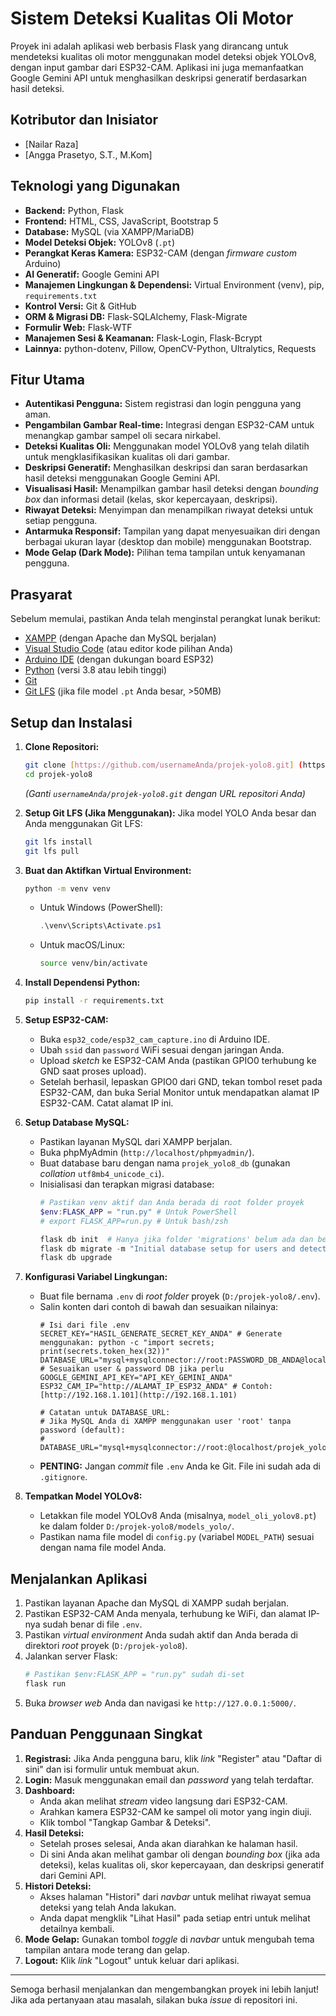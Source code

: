 # Sistem Deteksi Kualitas Oli Motor

Proyek ini adalah aplikasi web berbasis Flask yang dirancang untuk mendeteksi kualitas oli motor menggunakan model deteksi objek YOLOv8, dengan input gambar dari ESP32-CAM. Aplikasi ini juga memanfaatkan Google Gemini API untuk menghasilkan deskripsi generatif berdasarkan hasil deteksi.

## Kotributor dan Inisiator
- [Nailar Raza]
- [Angga Prasetyo, S.T., M.Kom]

## Teknologi yang Digunakan

* **Backend:** Python, Flask
* **Frontend:** HTML, CSS, JavaScript, Bootstrap 5
* **Database:** MySQL (via XAMPP/MariaDB)
* **Model Deteksi Objek:** YOLOv8 (`.pt`)
* **Perangkat Keras Kamera:** ESP32-CAM (dengan _firmware custom_ Arduino)
* **AI Generatif:** Google Gemini API
* **Manajemen Lingkungan & Dependensi:** Virtual Environment (venv), pip, `requirements.txt`
* **Kontrol Versi:** Git & GitHub
* **ORM & Migrasi DB:** Flask-SQLAlchemy, Flask-Migrate
* **Formulir Web:** Flask-WTF
* **Manajemen Sesi & Keamanan:** Flask-Login, Flask-Bcrypt
* **Lainnya:** python-dotenv, Pillow, OpenCV-Python, Ultralytics, Requests

## Fitur Utama

* **Autentikasi Pengguna:** Sistem registrasi dan login pengguna yang aman.
* **Pengambilan Gambar Real-time:** Integrasi dengan ESP32-CAM untuk menangkap gambar sampel oli secara nirkabel.
* **Deteksi Kualitas Oli:** Menggunakan model YOLOv8 yang telah dilatih untuk mengklasifikasikan kualitas oli dari gambar.
* **Deskripsi Generatif:** Menghasilkan deskripsi dan saran berdasarkan hasil deteksi menggunakan Google Gemini API.
* **Visualisasi Hasil:** Menampilkan gambar hasil deteksi dengan _bounding box_ dan informasi detail (kelas, skor kepercayaan, deskripsi).
* **Riwayat Deteksi:** Menyimpan dan menampilkan riwayat deteksi untuk setiap pengguna.
* **Antarmuka Responsif:** Tampilan yang dapat menyesuaikan diri dengan berbagai ukuran layar (desktop dan mobile) menggunakan Bootstrap.
* **Mode Gelap (Dark Mode):** Pilihan tema tampilan untuk kenyamanan pengguna.



## Prasyarat

Sebelum memulai, pastikan Anda telah menginstal perangkat lunak berikut:
* [XAMPP](https://www.apachefriends.org/index.html) (dengan Apache dan MySQL berjalan)
* [Visual Studio Code](https://code.visualstudio.com/) (atau editor kode pilihan Anda)
* [Arduino IDE](https://www.arduino.cc/en/software) (dengan dukungan board ESP32)
* [Python](https://www.python.org/downloads/) (versi 3.8 atau lebih tinggi)
* [Git](https://git-scm.com/downloads)
* [Git LFS](https://git-lfs.github.com/) (jika file model `.pt` Anda besar, >50MB)

## Setup dan Instalasi

1.  **Clone Repositori:**
    ```bash
    git clone [https://github.com/usernameAnda/projek-yolo8.git] (https://github.com/usernameAnda/projek-yolo8.git)
    cd projek-yolo8
    ```
    *(Ganti `usernameAnda/projek-yolo8.git` dengan URL repositori Anda)*

2.  **Setup Git LFS (Jika Menggunakan):**
    Jika model YOLO Anda besar dan Anda menggunakan Git LFS:
    ```bash
    git lfs install
    git lfs pull
    ```

3.  **Buat dan Aktifkan Virtual Environment:**
    ```bash
    python -m venv venv
    ```
    * Untuk Windows (PowerShell):
        ```powershell
        .\venv\Scripts\Activate.ps1
        ```
    * Untuk macOS/Linux:
        ```bash
        source venv/bin/activate
        ```

4.  **Install Dependensi Python:**
    ```bash
    pip install -r requirements.txt
    ```

5.  **Setup ESP32-CAM:**
    * Buka `esp32_code/esp32_cam_capture.ino` di Arduino IDE.
    * Ubah `ssid` dan `password` WiFi sesuai dengan jaringan Anda.
    * Upload _sketch_ ke ESP32-CAM Anda (pastikan GPIO0 terhubung ke GND saat proses upload).
    * Setelah berhasil, lepaskan GPIO0 dari GND, tekan tombol reset pada ESP32-CAM, dan buka Serial Monitor untuk mendapatkan alamat IP ESP32-CAM. Catat alamat IP ini.

6.  **Setup Database MySQL:**
    * Pastikan layanan MySQL dari XAMPP berjalan.
    * Buka phpMyAdmin (`http://localhost/phpmyadmin/`).
    * Buat database baru dengan nama `projek_yolo8_db` (gunakan _collation_ `utf8mb4_unicode_ci`).
    * Inisialisasi dan terapkan migrasi database:
        ```powershell
        # Pastikan venv aktif dan Anda berada di root folder proyek
        $env:FLASK_APP = "run.py" # Untuk PowerShell
        # export FLASK_APP=run.py # Untuk bash/zsh
        
        flask db init  # Hanya jika folder 'migrations' belum ada dan belum pernah dijalankan
        flask db migrate -m "Initial database setup for users and detections"
        flask db upgrade
        ```

7.  **Konfigurasi Variabel Lingkungan:**
    * Buat file bernama `.env` di _root folder_ proyek (`D:/projek-yolo8/.env`).
    * Salin konten dari contoh di bawah dan sesuaikan nilainya:
        ```env
        # Isi dari file .env
        SECRET_KEY="HASIL_GENERATE_SECRET_KEY_ANDA" # Generate menggunakan: python -c "import secrets; print(secrets.token_hex(32))"
        DATABASE_URL="mysql+mysqlconnector://root:PASSWORD_DB_ANDA@localhost/projek_yolo8_db" # Sesuaikan user & password DB jika perlu
        GOOGLE_GEMINI_API_KEY="API_KEY_GEMINI_ANDA"
        ESP32_CAM_IP="http://ALAMAT_IP_ESP32_ANDA" # Contoh: [http://192.168.1.101](http://192.168.1.101)

        # Catatan untuk DATABASE_URL:
        # Jika MySQL Anda di XAMPP menggunakan user 'root' tanpa password (default):
        # DATABASE_URL="mysql+mysqlconnector://root:@localhost/projek_yolo8_db"
        ```
    * **PENTING:** Jangan _commit_ file `.env` Anda ke Git. File ini sudah ada di `.gitignore`.

8.  **Tempatkan Model YOLOv8:**
    * Letakkan file model YOLOv8 Anda (misalnya, `model_oli_yolov8.pt`) ke dalam folder `D:/projek-yolo8/models_yolo/`.
    * Pastikan nama file model di `config.py` (variabel `MODEL_PATH`) sesuai dengan nama file model Anda.

## Menjalankan Aplikasi

1.  Pastikan layanan Apache dan MySQL di XAMPP sudah berjalan.
2.  Pastikan ESP32-CAM Anda menyala, terhubung ke WiFi, dan alamat IP-nya sudah benar di file `.env`.
3.  Pastikan _virtual environment_ Anda sudah aktif dan Anda berada di direktori _root_ proyek (`D:/projek-yolo8`).
4.  Jalankan server Flask:
    ```powershell
    # Pastikan $env:FLASK_APP = "run.py" sudah di-set
    flask run
    ```
5.  Buka _browser web_ Anda dan navigasi ke `http://127.0.0.1:5000/`.

## Panduan Penggunaan Singkat

1.  **Registrasi:** Jika Anda pengguna baru, klik _link_ "Register" atau "Daftar di sini" dan isi formulir untuk membuat akun.
2.  **Login:** Masuk menggunakan email dan _password_ yang telah terdaftar.
3.  **Dashboard:**
    * Anda akan melihat _stream_ video langsung dari ESP32-CAM.
    * Arahkan kamera ESP32-CAM ke sampel oli motor yang ingin diuji.
    * Klik tombol "Tangkap Gambar & Deteksi".
4.  **Hasil Deteksi:**
    * Setelah proses selesai, Anda akan diarahkan ke halaman hasil.
    * Di sini Anda akan melihat gambar oli dengan _bounding box_ (jika ada deteksi), kelas kualitas oli, skor kepercayaan, dan deskripsi generatif dari Gemini API.
5.  **Histori Deteksi:**
    * Akses halaman "Histori" dari _navbar_ untuk melihat riwayat semua deteksi yang telah Anda lakukan.
    * Anda dapat mengklik "Lihat Hasil" pada setiap entri untuk melihat detailnya kembali.
6.  **Mode Gelap:** Gunakan tombol _toggle_ di _navbar_ untuk mengubah tema tampilan antara mode terang dan gelap.
7.  **Logout:** Klik _link_ "Logout" untuk keluar dari aplikasi.

---

Semoga berhasil menjalankan dan mengembangkan proyek ini lebih lanjut! Jika ada pertanyaan atau masalah, silakan buka _issue_ di repositori ini.
